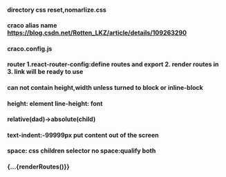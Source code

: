 #### directory css reset,nomarlize.css

#### craco alias name https://blog.csdn.net/Rotten_LKZ/article/details/109263290 

#### craco.config.js

####  router 1.react-router-config:define routes and export 2. render routes in <HashRuuter> 3. link will be ready to use


#### <a> can not contain height,width unless turned to block or inline-block


####  height: element line-height: font

#### relative(dad)->absolute(child)

#### text-indent:-99999px put content out of the screen

#### space: css children selector no space:qualify both 

#### <hashrouter>  {<Navlink><Navlink>...{renderRoutes()}} 

#### <Redirect to='/dir'/>
